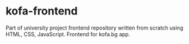 # kofa-frontend

Part of university project frontend repository written from scratch using HTML, CSS, JavaScript.
Frontend for kofa.bg app.

